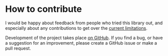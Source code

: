 # How to contribute

I would be happy about feedback from people who tried this library out, and especially about any contributions to get over the [current limitations](status.md).

Development of the project takes place [on GitHub](https://github.com/dwestheide/kontextfrei). If you find a bug, or have a suggestion for an improvement, please create a GitHub issue or make a pull request.
